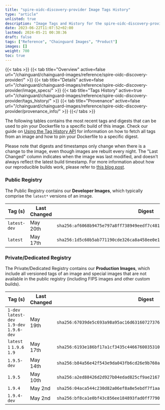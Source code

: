 ```yaml
---
title: "spire-oidc-discovery-provider Image Tags History"
type: "article"
unlisted: true
description: "Image Tags and History for the spire-oidc-discovery-provider Chainguard Image"
date: 2023-06-22T11:07:52+02:00
lastmod: 2024-05-21 00:38:36
draft: false
tags: ["Reference", "Chainguard Images", "Product"]
images: []
weight: 700
toc: true
---
```


{{< tabs >}}
{{< tab title="Overview" active=false url="/chainguard/chainguard-images/reference/spire-oidc-discovery-provider/" >}}
{{< tab title="Details" active=false url="/chainguard/chainguard-images/reference/spire-oidc-discovery-provider/image_specs/" >}}
{{< tab title="Tags History" active=true url="/chainguard/chainguard-images/reference/spire-oidc-discovery-provider/tags_history/" >}}
{{< tab title="Provenance" active=false url="/chainguard/chainguard-images/reference/spire-oidc-discovery-provider/provenance_info/" >}}
{{</ tabs >}}

The following tables contains the most recent tags and digests that can be used to pin your Dockerfile to a specific build of this image. Check our guide on [Using the Tag History API](/chainguard/chainguard-images/using-the-tag-history-api/) for information on how to fetch all tags from an image and how to pin your Dockerfile to a specific digest.

Please note that digests and timestamps only change when there is a change to the image, even though images are rebuilt every night. The "Last Changed" column indicates when the image was last modified, and doesn't always reflect the latest build timestamp. For more information about how our reproducible builds work, please refer to [this blog post](https://www.chainguard.dev/unchained/reproducing-chainguards-reproducible-image-builds).

### Public Registry
The Public Registry contains our **Developer Images**, which typically comprise the `latest*` versions of an image.

| Tag (s)       | Last Changed | Digest                                                                    |
|---------------|--------------|---------------------------------------------------------------------------|
|  `latest-dev` | May 20th     | `sha256:af6068b9475e797a8ff738949eedf7c48110b5b3a6ace15f2b494521d7799a9b` |
|  `latest`     | May 17th     | `sha256:1d5c60b5ab771190cde326ca8a458ee0e1dad308296e8a747dc68a6b883d679b` |


### Private/Dedicated Registry
The Private/Dedicated Registry contains our **Production Images**, which include all versioned tags of an image and special images that are not available in the public registry (including FIPS images and other custom builds).

| Tag (s)                                     | Last Changed | Digest                                                                    |
|---------------------------------------------|--------------|---------------------------------------------------------------------------|
|  `1-dev` `latest-dev` `1.9-dev` `1.9.6-dev` | May 19th     | `sha256:67039de5c693a98a95ac16d63160727376ba0fec7726386eeae5da5699a5cd64` |
|  `latest` `1` `1.9.6` `1.9`                 | May 17th     | `sha256:6193e186bf17a1cf3435c4466760035310e596bbb4342975c017b6c8a02bfc2f` |
|  `1.9.5-dev`                                | May 14th     | `sha256:b84a56e42f543e9da043fb6cd26e9b760a6ea25ab3d32c046a74d93bee8f0a84` |
|  `1.9.5`                                    | May 10th     | `sha256:a2ed88426d2d927b04edad825cf9ae21677f175dca32fc7a1eda1a16ce6fb28c` |
|  `1.9.4`                                    | May 2nd      | `sha256:04aca544c230d82a06ef8a8e5ebdf7f1aaa3fa709c91df366f6bd5bf015c8f33` |
|  `1.9.4-dev`                                | May 2nd      | `sha256:bf8ca1e0bf43c856ee184893fad0ff779049ae5e89ff45735e346bcad5429905` |

